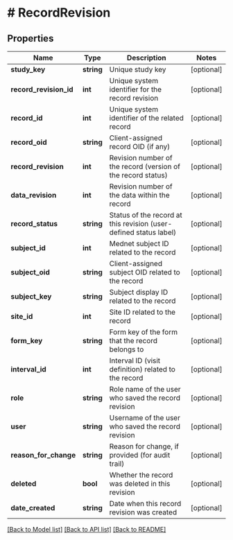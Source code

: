 # # RecordRevision

## Properties

Name | Type | Description | Notes
------------ | ------------- | ------------- | -------------
**study_key** | **string** | Unique study key | [optional]
**record_revision_id** | **int** | Unique system identifier for the record revision | [optional]
**record_id** | **int** | Unique system identifier of the related record | [optional]
**record_oid** | **string** | Client-assigned record OID (if any) | [optional]
**record_revision** | **int** | Revision number of the record (version of the record status) | [optional]
**data_revision** | **int** | Revision number of the data within the record | [optional]
**record_status** | **string** | Status of the record at this revision (user-defined status label) | [optional]
**subject_id** | **int** | Mednet subject ID related to the record | [optional]
**subject_oid** | **string** | Client-assigned subject OID related to the record | [optional]
**subject_key** | **string** | Subject display ID related to the record | [optional]
**site_id** | **int** | Site ID related to the record | [optional]
**form_key** | **string** | Form key of the form that the record belongs to | [optional]
**interval_id** | **int** | Interval ID (visit definition) related to the record | [optional]
**role** | **string** | Role name of the user who saved the record revision | [optional]
**user** | **string** | Username of the user who saved the record revision | [optional]
**reason_for_change** | **string** | Reason for change, if provided (for audit trail) | [optional]
**deleted** | **bool** | Whether the record was deleted in this revision | [optional]
**date_created** | **string** | Date when this record revision was created | [optional]

[[Back to Model list]](../../README.md#models) [[Back to API list]](../../README.md#endpoints) [[Back to README]](../../README.md)
